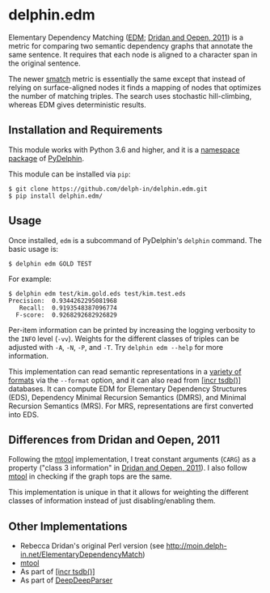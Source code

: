 # delphin.edm

Elementary Dependency Matching ([EDM][]; [Dridan and Oepen, 2011][])
is a metric for comparing two semantic dependency graphs that annotate
the same sentence. It requires that each node is aligned to a
character span in the original sentence.

The newer [smatch][] metric is essentially the same except that
instead of relying on surface-aligned nodes it finds a mapping of
nodes that optimizes the number of matching triples. The search uses
stochastic hill-climbing, whereas EDM gives deterministic results.

## Installation and Requirements

This module works with Python 3.6 and higher, and it is a [namespace
package][] of [PyDelphin][].

This module can be installed via `pip`:

``` console
$ git clone https://github.com/delph-in/delphin.edm.git
$ pip install delphin.edm/
```

## Usage

Once installed, `edm` is a subcommand of PyDelphin's `delphin`
command. The basic usage is:

``` console
$ delphin edm GOLD TEST
```

For example:

``` console
$ delphin edm test/kim.gold.eds test/kim.test.eds
Precision:	0.9344262295081968
   Recall:	0.9193548387096774
  F-score:	0.9268292682926829
```

Per-item information can be printed by increasing the logging
verbosity to the `INFO` level (`-vv`). Weights for the different
classes of triples can be adjusted with `-A`, `-N`, `-P`, and
`-T`. Try `delphin edm --help` for more information.

This implementation can read semantic representations in a [variety of
formats][codecs] via the `--format` option, and it can also read from
[[incr tsdb()]][itsdb] databases. It can compute EDM for Elementary
Dependency Structures (EDS), Dependency Minimal Recursion Semantics
(DMRS), and Minimal Recursion Semantics (MRS). For MRS,
representations are first converted into EDS.

## Differences from Dridan and Oepen, 2011

Following the [mtool][] implementation, I treat constant arguments
(`CARG`) as a property ("class 3 information" in [Dridan and Oepen,
2011][]). I also follow [mtool][] in checking if the graph tops are
the same.

This implementation is unique in that it allows for weighting the
different classes of information instead of just disabling/enabling
them.

## Other Implementations

* Rebecca Dridan's original Perl version (see
  http://moin.delph-in.net/ElementaryDependencyMatch)
* [mtool][]
* As part of [[incr tsdb()]][itsdb]
* As part of [DeepDeepParser][]

[smatch]: https://github.com/snowblink14/smatch/
[namespace package]: https://docs.python.org/3/reference/import.html#namespace-packages
[EDM]: http://moin.delph-in.net/ElementaryDependencyMatch
[Dridan and Oepen, 2011]: https://www.aclweb.org/anthology/W11-2927/
[PyDelphin]: https://github.com/delph-in/pydelphin
[codecs]: https://pydelphin.readthedocs.io/en/v1.0.0/api/delphin.codecs.html
[itsdb]: http://moin.delph-in.net/ItsdbTop
[mtool]: https://github.com/cfmrp/mtool
[DeepDeepParser]: https://github.com/janmbuys/DeepDeepParser

